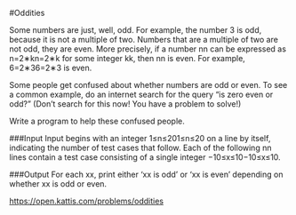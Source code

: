 #Oddities

Some numbers are just, well, odd. For example, the number 3 is odd, because it is not a multiple of two. Numbers that are a multiple of two are not odd, they are even. More precisely, if a number nn can be expressed as n=2∗kn=2∗k for some integer kk, then nn is even. For example, 6=2∗36=2∗3 is even.

Some people get confused about whether numbers are odd or even. To see a common example, do an internet search for the query “is zero even or odd?” (Don’t search for this now! You have a problem to solve!)

Write a program to help these confused people.

###Input
Input begins with an integer 1≤n≤201≤n≤20 on a line by itself, indicating the number of test cases that follow. Each of the following nn lines contain a test case consisting of a single integer −10≤x≤10−10≤x≤10.

###Output
For each xx, print either ‘xx is odd’ or ‘xx is even’ depending on whether xx is odd or even.

https://open.kattis.com/problems/oddities